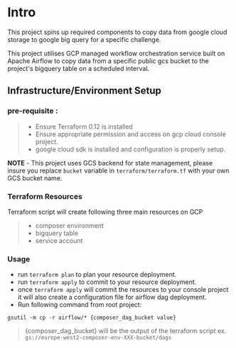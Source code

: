 # Intro
This project spins up required components to copy data from google cloud storage to google big query for a specific 
challenge.

This project utilises GCP managed workflow orchestration service built on Apache Airflow to copy data from a specific 
public gcs bucket to the project's bigquery table on a scheduled interval.

## Infrastructure/Environment Setup

### pre-requisite : 
>- Ensure Terraform 0.12 is installed
>- Ensure appropriate permission and access on gcp cloud console project.
>- google cloud sdk is installed and configuration is properly setup.

**NOTE** - This project uses GCS backend for state management, please insure you replace `bucket` variable in 
`terraform/terraform.tf` with your own GCS bucket name.

### Terraform Resources
Terraform script will create following three main resources on GCP
>- composer environment
>- bigquery table 
>- service account 
 
### Usage
- run `terraform plan` to plan your resource deployment.
- run `terraform apply` to commit to your resource deployment.
- once `terraform apply` will commit the resources to your console project it will also create a configuration file for airflow dag deployment. 
- Run following command from root project:

```gsutil -m cp -r airflow/* {composer_dag_bucket value} ``` 

>  {composer_dag_bucket} will be the output of the terraform script ex. ` gs://europe-west2-composer-env-XXX-bucket/dags
`
